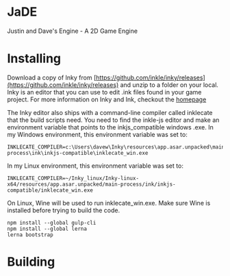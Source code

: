 # JaDE
Justin and Dave's Engine - A 2D Game Engine

# Installing

Download a copy of Inky from [https://github.com/inkle/inky/releases](https://github.com/inkle/inky/releases)
and unzip to a folder on your local.  Inky is an editor that you can use to edit .ink files found in your 
game project.  For more information on Inky and Ink, checkout the [homepage](https://www.inklestudios.com/ink/)

The Inky editor also ships with a command-line compiler called inklecate that the build scripts need.  You need
to find the inkle-js editor and make an environment variable that points to the inkjs_compatible windows .exe.
In my Windows environment, this environment variable was set to:

    INKLECATE_COMPILER=c:\Users\davew\Inky\resources\app.asar.unpacked\main-process\ink\inkjs-compatible\inklecate_win.exe
    
In my Linux environment, this environment variable was set to:

    INKLECATE_COMPILER=~/Inky_linux/Inky-linux-x64/resources/app.asar.unpacked/main-process/ink/inkjs-compatible/inklecate_win.exe

On Linux, Wine will be used to run inklecate_win.exe.  Make sure Wine is installed before trying to build the code.

    npm install --global gulp-cli
    npm install --global lerna
    lerna bootstrap

# Building


